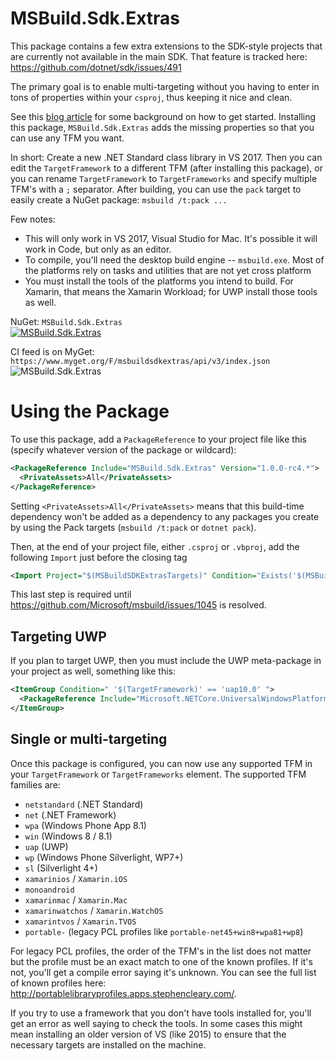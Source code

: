 # MSBuild.Sdk.Extras
This package contains a few extra extensions to the SDK-style projects that are currently not available
in the main SDK. That feature is tracked here: https://github.com/dotnet/sdk/issues/491

The primary goal is to enable multi-targeting without you having to enter in tons of properties within your
`csproj`, thus keeping it nice and clean.

See this [blog article](https://oren.codes/2017/01/04/multi-targeting-the-world-a-single-project-to-rule-them-all/) for some background on how to get started. Installing
this package, `MSBuild.Sdk.Extras` adds the missing properties so that you can use any TFM you want.

In short: Create a new .NET Standard class library in VS 2017. Then you can edit the `TargetFramework` to a different TFM (after installing this package), or you can rename `TargetFramework` to `TargetFrameworks` and specify multiple TFM's with a `;` separator. 
After building, you can use the `pack` target to easily create a NuGet package: `msbuild /t:pack ...` 

Few notes: 

 - This will only work in VS 2017, Visual Studio for Mac. It's possible it will work in Code, but only as an editor.
 - To compile, you'll need the desktop build engine -- `msbuild.exe`. Most of the platforms rely on tasks and utilities that are not yet cross platform
 - You must install the tools of the platforms you intend to build. For Xamarin, that means the Xamarin Workload; for UWP install those tools as well.
  
NuGet: `MSBuild.Sdk.Extras`<br />
[![MSBuild.Sdk.Extras](https://img.shields.io/nuget/v/MSBuild.Sdk.Extras.svg)](https://www.nuget.org/packages/MSBuild.Sdk.Extras)

CI feed is on MyGet:
`https://www.myget.org/F/msbuildsdkextras/api/v3/index.json` <br />
![MSBuild.Sdk.Extras](https://img.shields.io/myget/msbuildsdkextras/v/MSBuild.Sdk.Extras.svg)

# Using the Package
To use this package, add a `PackageReference` to your project file like this (specify whatever version of the package or wildcard):

``` xml
<PackageReference Include="MSBuild.Sdk.Extras" Version="1.0.0-rc4.*">
  <PrivateAssets>All</PrivateAssets>
</PackageReference>
```

Setting `<PrivateAssets>All</PrivateAssets>` means that this build-time dependency won't be added as a dependency to any packages you create by
using the Pack targets (`msbuild /t:pack` or `dotnet pack`).

Then, at the end of your project file, either `.csproj` or `.vbproj`, add the following `Import` just before the closing tag

``` xml
<Import Project="$(MSBuildSDKExtrasTargets)" Condition="Exists('$(MSBuildSDKExtrasTargets)')" />
```

This last step is required until https://github.com/Microsoft/msbuild/issues/1045 is resolved.

## Targeting UWP
If you plan to target UWP, then you must include the UWP meta-package in your project as well, something like this:

``` xml
<ItemGroup Condition=" '$(TargetFramework)' == 'uap10.0' "> 
  <PackageReference Include="Microsoft.NETCore.UniversalWindowsPlatform " Version="5.2.2" /> 
</ItemGroup> 
```

## Single or multi-targeting
Once this package is configured, you can now use any supported TFM in your `TargetFramework` or `TargetFrameworks` element. The supported TFM families are:
 - `netstandard` (.NET Standard)
 - `net` (.NET Framework)
 - `wpa` (Windows Phone App 8.1)
 - `win` (Windows 8 / 8.1)
 - `uap` (UWP)
 - `wp` (Windows Phone Silverlight, WP7+)
 - `sl` (Silverlight 4+)
 - `xamarinios` / `Xamarin.iOS`
 - `monoandroid`
 - `xamarinmac` / `Xamarin.Mac`
 - `xamarinwatchos` / `Xamarin.WatchOS`
 - `xamarintvos` / `Xamarin.TVOS`
 - `portable-` (legacy PCL profiles like `portable-net45+win8+wpa81+wp8`)

 For legacy PCL profiles, the order of the TFM's in the list does not matter but the profile must be an exact match 
 to one of the known profiles. If it's not, you'll get a compile error saying it's unknown. You can see the full
 list of known profiles here: http://portablelibraryprofiles.apps.stephencleary.com/.

 If you try to use a framework that you don't have tools installed for, you'll get an error as well saying to check the tools. In some cases
 this might mean installing an older version of VS (like 2015) to ensure that the necessary targets are installed on the machine.
